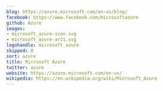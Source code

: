 ```yaml
---
blog: https://azure.microsoft.com/en-us/blog/
facebook: https://www.facebook.com/microsoftazure
github: Azure
images:
- microsoft_azure-icon.svg
- microsoft_azure-ar21.svg
logohandle: microsoft_azure
skipped: 0
sort: azure
title: Microsoft Azure
twitter: azure
website: https://azure.microsoft.com/en-us/
wikipedia: https://en.wikipedia.org/wiki/Microsoft_Azure
---
```

